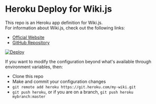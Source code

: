 # Heroku Deploy for Wiki.js

This repo is an Heroku app definition for Wiki.js.  
For information about Wiki.js, check out the following links:

- [Official Website](https://wiki.js.org/)
- [GitHub Repository](https://github.com/Requarks/wiki)

[![Deploy](https://www.herokucdn.com/deploy/button.svg)](https://heroku.com/deploy?template=https://github.com/WikiAppCreator/wikixapp)

If you want to modify the configuration beyond what's available through environment variables, then:
* Clone this repo
* Make and commit your configuration changes
* `git remote add heroku https://git.heroku.com/my-wiki.git`
* `git push heroku`, or if you are on a branch, `git push heroku mybranch:master`
